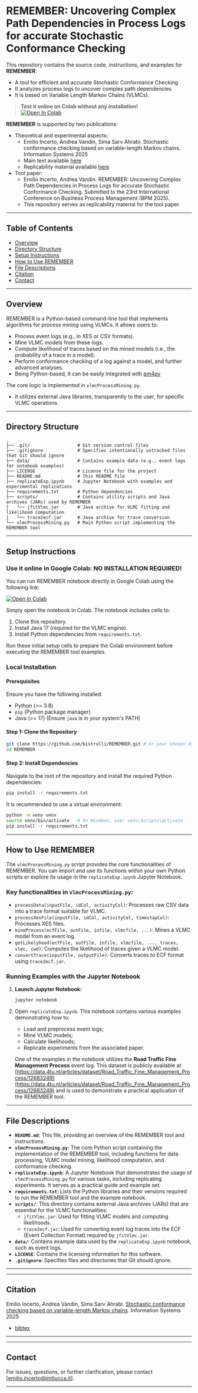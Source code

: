 # REMEMBER: Uncovering Complex Path Dependencies in Process Logs for accurate Stochastic Conformance Checking

This repository contains the source code, instructions, and examples for **REMEMBER**:
- A tool for efficient and accurate Stochastic Conformance Checking
- It analyzes process logs to uncover complex path dependencies
- It is based on Variable Length Markov Chains (VLMCs).

> __Test it online on Colab without any installation!__<br/>
> [![Open In Colab](https://colab.research.google.com/assets/colab-badge.svg)](https://colab.research.google.com/github/bistrulli/REMEMBER/blob/main/REMEMBER.ipynb)


**REMEMBER** is supported by two publications: 
- Theoretical and experimental aspects: 
  - Emilio Incerto, Andrea Vandin, Sima Sarv Ahrabi. Stochastic conformance checking based on variable-length Markov chains. Information Systems 2025
  - Main text available [here](https://www.sciencedirect.com/science/article/pii/S0306437925000456?dgcid=author)
  - Replicability material available [here](https://www.sciencedirect.com/science/article/pii/S0306437925000456?dgcid=author#b22)
- Tool paper:
  - Emilio Incerto, Andrea Vandin. REMEMBER: Uncovering Complex Path Dependencies in Process Logs for accurate Stochastic Conformance Checking. Submitted to the 23rd International Conference on Business Process Management (BPM 2025).
  - This repository serves as replicability material for the tool paper. 

---

## Table of Contents
- [Overview](#overview)
- [Directory Structure](#directory-structure)
- [Setup Instructions](#setup-instructions)
- [How to Use REMEMBER](#how-to-use-remember)
- [File Descriptions](#file-descriptions)
- [Citation](#citation)
- [Contact](#contact)

---

## Overview

REMEMBER is a Python-based command-line tool that implements algorithms for process mining using VLMCs. It allows users to:
- Process event logs (e.g., in XES or CSV formats).
- Mine VLMC models from these logs.
- Compute likelihood of traces based on the mined models (i.e., the probability of a trace in a model).
- Perform conformance checking of a log against a model, and further advanced analyses.
- Being Python-based, it can be easily integrated with [pm4py](https://pypi.org/project/pm4py/)

The core logic is implemented in `vlmcProcessMining.py`. 
- It utilizes external Java libraries, transparently to the user, for specific VLMC operations.


---

## Directory Structure

```
.
├── .git/                  # Git version control files
├── .gitignore             # Specifies intentionally untracked files that Git should ignore
├── data/                  # Contains example data (e.g., event logs for notebook examples)
├── LICENSE                # License file for the project
├── README.md              # This README file
├── replicateExp.ipynb     # Jupyter Notebook with examples and experimental replications
├── requirements.txt       # Python dependencies
├── scripts/               # Contains utility scripts and Java archives (JARs) used by REMEMBER
│   └── jfitVlmc.jar       # Java archive for VLMC fitting and likelihood computation
│   └── trace2ecf.jar      # Java archive for trace conversion
└── vlmcProcessMining.py   # Main Python script implementing the REMEMBER tool
```

---

## Setup Instructions

### Use it online in Google Colab: __NO INSTALLATION REQUIRED!__

You can run REMEMBER notebook directly in Google Colab using the following link:

[![Open In Colab](https://colab.research.google.com/assets/colab-badge.svg)](https://colab.research.google.com/github/bistrulli/REMEMBER/blob/main/replicateExp.ipynb)

Simply open the notebook in Colab. The notebook includes cells to:
1. Clone this repository.
2. Install Java 17 (required for the VLMC engine).
3. Install Python dependencies from `requirements.txt`.

Run these initial setup cells to prepare the Colab environment before executing the REMEMBER tool examples.

### Local Installation

#### Prerequisites
Ensure you have the following installed:
- Python (>= 3.8)
- `pip` (Python package manager)
- Java (>= 17) (Ensure `java` is in your system's PATH)

#### Step 1: Clone the Repository
```bash
git clone https://github.com/bistrulli/REMEMBER.git # Or your chosen directory name
cd REMEMBER
```

#### Step 2: Install Dependencies
Navigate to the root of the repository and install the required Python dependencies:
```bash
pip install -r requirements.txt
```

It is recommended to use a virtual environment:
```bash
python -m venv venv
source venv/bin/activate   # On Windows, use: venv\Scripts\activate
pip install -r requirements.txt
```

---

## How to Use REMEMBER

The `vlmcProcessMining.py` script provides the core functionalities of REMEMBER. You can import and use its functions within your own Python scripts or explore its usage in the `replicateExp.ipynb` Jupyter Notebook.

### Key functionalities in `vlmcProcessMining.py`:
- `processData(inputFile, idCol, activityCol)`: Processes raw CSV data into a trace format suitable for VLMC.
- `processXesFile(inputFile, idCol, activityCol, timestapCol)`: Processes XES files.
- `mineProcess(ecfFile, outFile, infile, vlmcfile, ...)`: Mines a VLMC model from an event log.
- `getLikelyhood(ecfFile, outFile, infile, vlmcfile, ..., traces, vlmc, cwd)`: Computes the likelihood of traces given a VLMC model.
- `convertTrace(inputFile, outputFile)`: Converts traces to ECF format using `trace2ecf.jar`.

### Running Examples with the Jupyter Notebook
1.  **Launch Jupyter Notebook:**
    ```bash
    jupyter notebook
    ```
2.  Open `replicateExp.ipynb`. This notebook contains various examples demonstrating how to:
    - Load and preprocess event logs;
    - Mine VLMC models;
    - Calculate likelihoods;
    - Replicate experiments from the associated paper.

    One of the examples in the notebook utilizes the **Road Traffic Fine Management Process** event log. This dataset is publicly available at [https://data.4tu.nl/articles/dataset/Road_Traffic_Fine_Management_Process/12683249](https://data.4tu.nl/articles/dataset/Road_Traffic_Fine_Management_Process/12683249) and is used to demonstrate a practical application of the REMEMBER tool.

---

## File Descriptions

- **`README.md`**: This file, providing an overview of the REMEMBER tool and instructions.
- **`vlmcProcessMining.py`**: The core Python script containing the implementation of the REMEMBER tool, including functions for data processing, VLMC model mining, likelihood computation, and conformance checking.
- **`replicateExp.ipynb`**: A Jupyter Notebook that demonstrates the usage of `vlmcProcessMining.py` for various tasks, including replicating experiments. It serves as a practical guide and example set.
- **`requirements.txt`**: Lists the Python libraries and their versions required to run the REMEMBER tool and the example notebook.
- **`scripts/`**: This directory contains external Java archives (JARs) that are essential for the VLMC functionalities:
    - `jfitVlmc.jar`: Used for fitting VLMC models and computing likelihoods.
    - `trace2ecf.jar`: Used for converting event log traces into the ECF (Event Collection Format) required by `jfitVlmc.jar`.
- **`data/`**: Contains example data used by the `replicateExp.ipynb` notebook, such as event logs.
- **`LICENSE`**: Contains the licensing information for this software.
- **`.gitignore`**: Specifies files and directories that Git should ignore.

---

<!--
## Citation
If you use REMEMBER in your research or work, please cite our paper (once published):

```
REMEMBER: Uncovering Complex Temporal Dependencies in Process Logs with Variable Length Markov Chains
(Submitted to BPM 2025)
```
You can also refer to the original paper that introduced the VLMC-based stochastic conformance checking:
```
Stochastic Conformance Checking based on Variable-length Markov Chains
```
-->


---

## Citation

Emilio Incerto, Andrea Vandin, Sima Sarv Ahrabi. [Stochastic conformance checking based on variable-length Markov chains](https://www.sciencedirect.com/science/article/pii/S0306437925000456?dgcid=author). Information Systems 2025
- [bibtex](https://github.com/bistrulli/REMEMBER/raw/refs/heads/main/S0306437925000456.bib)


---

---

## Contact
For issues, questions, or further clarification, please contact [emilio.incerto@imtlucca.it].

---
